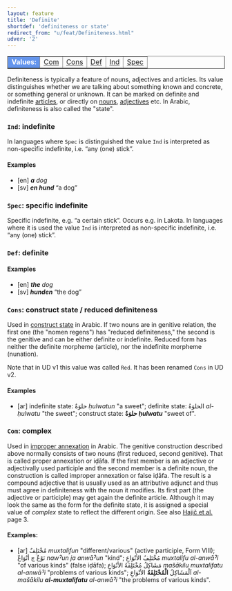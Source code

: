 ```yaml
---
layout: feature
title: 'Definite'
shortdef: 'definiteness or state'
redirect_from: "u/feat/Definiteness.html"
udver: '2'
---
```


<table class="typeindex" border="1">
<tr>
  <td style="background-color:cornflowerblue;color:white"><strong>Values:</strong> </td>
  <td><a href="#Com">Com</a></td>
  <td><a href="#Cons">Cons</a></td>
  <td><a href="#Def">Def</a></td>
  <td><a href="#Ind">Ind</a></td>
  <td><a href="#Spec">Spec</a></td>
</tr>
</table>

Definiteness is typically a feature of nouns, adjectives and
articles. Its value distinguishes whether we are talking about
something known and concrete, or something general or unknown. It can
be marked on definite and indefinite [articles](u-pos/DET), or
directly on [nouns](u-pos/NOUN), [adjectives](u-pos/ADJ) etc.  In
Arabic, definiteness is also called the "state".

### <a name="Ind">`Ind`</a>: indefinite

In languages where `Spec` is distinguished the value `Ind` is interpreted as non-specific
indefinite, i.e. “any (one) stick”.

#### Examples

* [en] _<b>a</b> dog_
* [sv] _<b>en hund</b>_ “a dog”

### <a name="Spec">`Spec`</a>: specific indefinite

Specific indefinite, e.g. “a certain stick”.
Occurs e.g. in Lakota.
In languages where it is used the value `Ind` is interpreted as non-specific
indefinite, i.e. “any (one) stick”.

### <a name="Def">`Def`</a>: definite

#### Examples

* [en] _<b>the</b> dog_
* [sv] _<b>hunden</b>_ “the dog”

### <a name="Cons">`Cons`</a>: construct state / reduced definiteness

Used in [construct
state](http://en.wikipedia.org/wiki/Status_constructus) in Arabic. If
two nouns are in genitive relation, the first one (the "nomen regens")
has "reduced definiteness," the second is the genitive and can be
either definite or indefinite.  Reduced form has neither the definite
morpheme (article), nor the indefinite morpheme (nunation).

Note that in UD v1 this value was called `Red`. It has been renamed `Cons` in
UD v2.

#### Examples

* [ar] indefinite state:
  حلوَةٌ
  _ḥulwatun_ "a sweet";
  definite state:
  الحلوَةُ
  _al-ḥulwatu_ "the sweet";
  construct state:
  <b>حلوَةُ </b>
  _<b>ḥulwatu</b>_
  "sweet of".

### <a name="Com">`Com`</a>: complex

Used in <A
HREF="http://books.google.cz/books?id=rs3hzfgj3hoC&amp;pg=PA131&amp;lpg=PA131&amp;dq=arabic+improper+annexation&amp;source=bl&amp;ots=d6gGCpprOX&amp;sig=3G6YkRZsIy_EL0OCEh7_V7qqnlE&amp;hl=cs&amp;ei=ZasDTuLhGc_vsgaLlcyeDg&amp;sa=X&amp;oi=book_result&amp;ct=result&amp;resnum=2&amp;ved=0CB4Q6AEwAQ#v=onepage&amp;q=arabic%20improper%20annexation&amp;f=false">improper
annexation</A> in Arabic. The genitive construction described above
normally consists of two nouns (first reduced, second genitive). That
is called proper annexation or iḍāfa. If the first member is an
adjective or adjectivally used participle and the second member is a
definite noun, the construction is called improper annexation or false
iḍāfa.  The result is a compound adjective that is usually used as an
attributive adjunct and thus must agree in definiteness with the noun
it modifies. Its first part (the adjective or participle) may get
again the definite article. Although it may look the same as the form
for the definite state, it is assigned a special value of _complex_
state to reflect the different origin. See also <A
HREF="http://ufal.mff.cuni.cz/padt/PADT_1.0/docs/papers/2004-nemlar-padt.pdf">Hajič
et al.</A> page 3.

#### Examples:

* [ar] مُخْتَلِفٌ  _muxtalifun_ "different/various" (active participle,
  Form VIII); نَوْعٌ ج أنْوَاعٌ _nawˀun ja anwāˀun_ "kind"; مُخْتَلِفُ
  الأنْوَاعِ _muxtalifu al-anwāˀi_ "of various kinds" (false iḍāfa);
  مَشَاكِلُ مُخْتَلِفَةُ الأنْوَاعِ _mašākilu muxtalifatu al-anwāˀi_
  "problems of various kinds"; اَلْمَشَاكِلُ <b>الْمُخْتَلِفَةُ</b>
  الأنْوَاعِ _al-mašākilu <b>al-muxtalifatu</b> al-anwāˀi_ "the
  problems of various kinds".
